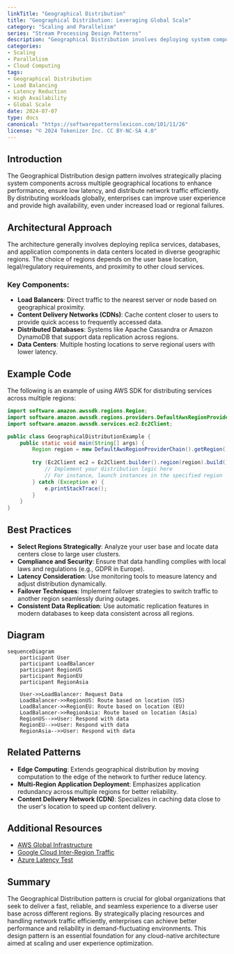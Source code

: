 ```yaml
---
linkTitle: "Geographical Distribution"
title: "Geographical Distribution: Leveraging Global Scale"
category: "Scaling and Parallelism"
series: "Stream Processing Design Patterns"
description: "Geographical Distribution involves deploying system components across different geographic locations to reduce latency and balance load globally. This approach helps in optimizing performance and ensuring high availability."
categories:
- Scaling
- Parallelism
- Cloud Computing
tags:
- Geographical Distribution
- Load Balancing
- Latency Reduction
- High Availability
- Global Scale
date: 2024-07-07
type: docs
canonical: "https://softwarepatternslexicon.com/101/11/26"
license: "© 2024 Tokenizer Inc. CC BY-NC-SA 4.0"
---
```



## Introduction

The Geographical Distribution design pattern involves strategically placing system components across multiple geographical locations to enhance performance, ensure low latency, and distribute network traffic efficiently. By distributing workloads globally, enterprises can improve user experience and provide high availability, even under increased load or regional failures.

## Architectural Approach

The architecture generally involves deploying replica services, databases, and application components in data centers located in diverse geographic regions. The choice of regions depends on the user base location, legal/regulatory requirements, and proximity to other cloud services.

### Key Components:
- **Load Balancers**: Direct traffic to the nearest server or node based on geographical proximity.
- **Content Delivery Networks (CDNs)**: Cache content closer to users to provide quick access to frequently accessed data.
- **Distributed Databases**: Systems like Apache Cassandra or Amazon DynamoDB that support data replication across regions.
- **Data Centers**: Multiple hosting locations to serve regional users with lower latency.

## Example Code

The following is an example of using AWS SDK for distributing services across multiple regions:

```java
import software.amazon.awssdk.regions.Region;
import software.amazon.awssdk.regions.providers.DefaultAwsRegionProviderChain;
import software.amazon.awssdk.services.ec2.Ec2Client;

public class GeographicalDistributionExample {
    public static void main(String[] args) {
        Region region = new DefaultAwsRegionProviderChain().getRegion();
        
        try (Ec2Client ec2 = Ec2Client.builder().region(region).build()) {
            // Implement your distribution logic here
            // For instance, launch instances in the specified region
        } catch (Exception e) {
            e.printStackTrace();
        }
    }
}
```

## Best Practices

- **Select Regions Strategically**: Analyze your user base and locate data centers close to large user clusters.
- **Compliance and Security**: Ensure that data handling complies with local laws and regulations (e.g., GDPR in Europe).
- **Latency Consideration**: Use monitoring tools to measure latency and adjust distribution dynamically.
- **Failover Techniques**: Implement failover strategies to switch traffic to another region seamlessly during outages.
- **Consistent Data Replication**: Use automatic replication features in modern databases to keep data consistent across all regions.

## Diagram

```mermaid
sequenceDiagram
    participant User
    participant LoadBalancer
    participant RegionUS
    participant RegionEU
    participant RegionAsia

    User->>LoadBalancer: Request Data
    LoadBalancer->>RegionUS: Route based on location (US)
    LoadBalancer->>RegionEU: Route based on location (EU)
    LoadBalancer->>RegionAsia: Route based on location (Asia)
    RegionUS-->>User: Respond with data
    RegionEU-->>User: Respond with data
    RegionAsia-->>User: Respond with data
```

## Related Patterns

- **Edge Computing**: Extends geographical distribution by moving computation to the edge of the network to further reduce latency.
- **Multi-Region Application Deployment**: Emphasizes application redundancy across multiple regions for better reliability.
- **Content Delivery Network (CDN)**: Specializes in caching data close to the user's location to speed up content delivery.

## Additional Resources

- [AWS Global Infrastructure](https://aws.amazon.com/about-aws/global-infrastructure/)
- [Google Cloud Inter-Region Traffic](https://cloud.google.com/network-connectivity/docs/inter-region-overview)
- [Azure Latency Test](https://www.azurespeed.com/Azure/Latency)

## Summary

The Geographical Distribution pattern is crucial for global organizations that seek to deliver a fast, reliable, and seamless experience to a diverse user base across different regions. By strategically placing resources and handling network traffic efficiently, enterprises can achieve better performance and reliability in demand-fluctuating environments. This design pattern is an essential foundation for any cloud-native architecture aimed at scaling and user experience optimization.

